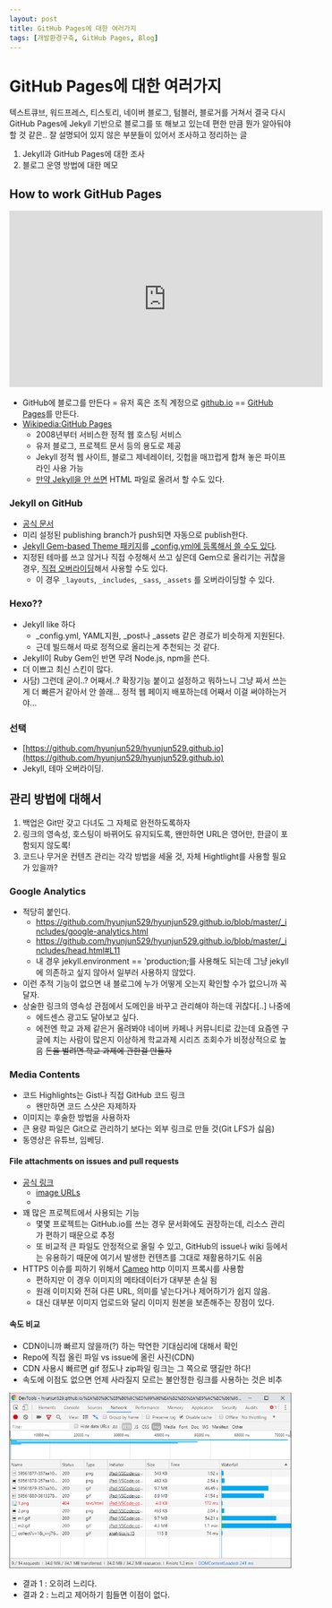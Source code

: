 ```yaml
---
layout: post
title: GitHub Pages에 대한 여러가지
tags: [개발환경구축, GitHub Pages, Blog]
---
```


# GitHub Pages에 대한 여러가지
텍스트큐브, 워드프레스, 티스토리, 네이버 블로그, 텀블러, 블로거를 거쳐서 결국 다시 GitHub Pages에 Jekyll 기반으로 블로그를 또 해보고 있는데 편한 만큼 뭔가 알아둬야 할 것 같은.. 잘 설명되어 있지 않은 부분들이 있어서 조사하고 정리하는 글

1. Jekyll과 GitHub Pages에 대한 조사
2. 블로그 운영 방법에 대한 메모


## How to work GitHub Pages

<iframe width="560" height="315" src="https://www.youtube.com/embed/2MsN8gpT6jY" frameborder="0" allow="accelerometer; autoplay; encrypted-media; gyroscope; picture-in-picture" allowfullscreen></iframe>

- GitHub에 블로그를 만든다 = 유저 혹은 조직 계정으로 [github.io](https://github.io) == [GitHub Pages](https://pages.github.com/)를 만든다.
- [Wikipedia:GitHub Pages](https://en.wikipedia.org/wiki/GitHub#GitHub_Pages)
  - 2008년부터 서비스한 정적 웹 호스팅 서비스
  - 유저 블로그, 프로젝트 문서 등의 용도로 제공
  - Jekyll 정적 웹 사이트, 블로그 제네레이터, 깃헙을 매끄럽게 합쳐 놓은 파이프라인 사용 가능
  - [만약 Jekyll을 안 쓰면](https://help.github.com/en/articles/using-a-static-site-generator-other-than-jekyll) HTML 파일로 올려서 할 수도 있다.

### Jekyll on GitHub
- [공식 문서](https://help.github.com/en/articles/using-jekyll-as-a-static-site-generator-with-github-pages)
- 미리 설정된 publishing branch가 push되면 자동으로 publish한다. 
- [Jekyll Gem-based Theme 패키지](https://jekyllrb.com/docs/themes/)를 [_config.yml에 등록해서 쓸 수도 있다](https://help.github.com/en/articles/adding-a-jekyll-theme-to-your-github-pages-site).
- 지정된 테마를 쓰고 않거나 직접 수정해서 쓰고 싶은데 Gem으로 올리기는 귀찮을 경우, [직접 오버라이딩](https://help.github.com/en/articles/adding-a-jekyll-theme-to-your-github-pages-site)해서 사용할 수도 있다.
  - 이 경우 `_layouts`, `_includes`, `_sass`, `_assets` 를 오버라이딩할 수 있다.

### Hexo??
- Jekyll like 하다
  - _config.yml, YAML지원, _post나 _assets 같은 경로가 비슷하게 지원된다.
  - 근데 빌드해서 따로 정적으로 올리는게 추천되는 것 같다.
- Jekyll이 Ruby Gem인 반면 무려 Node.js, npm을 쓴다.
- 더 이쁘고 최신 스킨이 많다.
- 사담) 그런데 굳이..? 어째서..? 확장기능 붙이고 설정하고 뭐하느니 그냥 짜서 쓰는게 더 빠른거 같아서 안 쓸래... 정적 웹 페이지 배포하는데 어째서 이걸 써야하는거야...

### 선택
- [https://github.com/hyunjun529/hyunjun529.github.io](https://github.com/hyunjun529/hyunjun529.github.io)
- Jekyll, 테마 오버라이딩.


## 관리 방법에 대해서
1. 백업은 Git만 갖고 다녀도 그 자체로 완전하도록하자
2. 링크의 영속성, 호스팅이 바뀌어도 유지되도록, 왠만하면 URL은 영어만, 한글이 포함되지 않도록!
3. 코드나 무거운 컨텐츠 관리는 각각 방법을 세울 것, 자체 Hightlight를 사용할 필요가 있을까?

### Google Analytics
- 적당히 붙인다.
  - https://github.com/hyunjun529/hyunjun529.github.io/blob/master/_includes/google-analytics.html
  - https://github.com/hyunjun529/hyunjun529.github.io/blob/master/_includes/head.html#L11
  - 내 경우 jekyll.environment == 'production;를 사용해도 되는데 그냥 jekyll에 의존하고 싶지 않아서 일부러 사용하지 않았다.
- 이런 추적 기능이 없으면 내 블로그에 누가 어떻게 오는지 확인할 수가 없으니까 꼭 달자.
- 상술한 링크의 영속성 관점에서 도메인을 바꾸고 관리해야 하는데 귀찮다[..] 나중에
  - 에드센스 광고도 달아보고 싶다.
  - 에전엔 학교 과제 같은거 올려봐야 네이버 카페나 커뮤니티로 갔는데 요즘엔 구글에 치는 사람이 많은지 이상하게 학교과제 시리즈 조회수가 비정상적으로 높음 ~~돈을 벌려면 학교 과제에 관한걸 만들자~~

### Media Contents
- 코드 Highlights는 Gist나 직접 GitHub 코드 링크
  - 왠만하면 코드 스샷은 자제하자
- 이미지는 후술한 방법을 사용하자
- 큰 용량 파일은 Git으로 관리하기 보다는 외부 링크로 만들 것(Git LFS가 싫음)
- 동영상은 유튜브, 임베딩.

#### File attachments on issues and pull requests
- [공식 링크](https://help.github.com/en/articles/file-attachments-on-issues-and-pull-requests)
  - [image URLs](https://help.github.com/en/articles/about-anonymized-image-urls)
  - 
- 꽤 많은 프로젝트에서 사용되는 기능
  - 몇몇 프로젝트는 GitHub.io를 쓰는 경우 문서화에도 권장하는데, 리소스 관리가 편하기 때문으로 추정
  - 또 비교적 큰 파일도 안정적으로 올릴 수 있고, GitHub의 issue나 wiki 등에서는 유용하기 때문에 여기서 발생한 컨텐츠를 그대로 재활용하기도 쉬움
- HTTPS 이슈를 피하기 위해서 [Cameo](https://github.com/atmos/camo) http 이미지 프록시를 사용함
  - 편하지만 이 경우 이미지의 메타데이터가 대부분 손실 됨
  - 원래 이미지와 전혀 다른 URL, 의미를 넣는다거나 제어하기가 쉽지 않음.
  - 대신 대부분 이미지 업로드와 달리 이미지 원본을 보존해주는 장점이 있다.

#### 속도 비교
- CDN이니까 빠르지 않을까(?) 하는 막연한 기대심리에 대해서 확인
- Repo에 직접 올린 파일 vs issue에 올린 사진(CDN)
- CDN 사용시 빠르면 gif 정도나 zip파일 링크는 그 쪽으로 땡길만 하다!
- 속도에 이점도 없으면 언제 사라질지 모르는 불안정한 링크를 사용하는 것은 비추

![compare.png](/assets/resource/19-06-15/3.PNG)

- 결과 1 : 오히려 느리다.
- 결과 2 : 느리고 제어하기 힘들면 이점이 없다.
